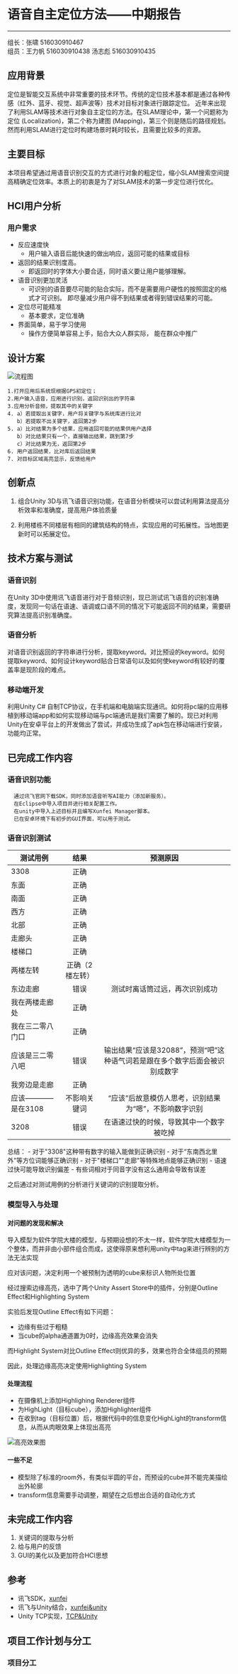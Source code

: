 # 语音自主定位方法——中期报告
----
组长：张啸 516030910467   
组员：王力帆 516030910438    汤志彪 516030910435


## 应用背景
   
  定位是智能交互系统中非常重要的技术环节。传统的定位技术基本都是通过各种传感（红外、蓝牙、视觉、超声波等）技术对目标对象进行跟踪定位。
近年来出现了利用SLAM等技术进行对象自主定位的方法。在SLAM理论中，第一个问题称为定位 (Localization)，第二个称为建图 (Mapping)，第三个则是随后的路径规划。然而利用SLAM进行定位时构建场景时耗时较长，且需要比较多的资源。

## 主要目标

  本项目希望通过用语音识别交互的方式进行对象的粗定位，缩小SLAM搜索空间提高精确定位效率。本质上的初衷是为了对SLAM技术的第一步定位进行优化。


## HCI用户分析

### 用户需求
   - 反应速度快
      * 用户输入语音后能快速的做出响应，返回可能的结果或目标
   - 返回的结果识别度高。
      * 即返回时的字体大小要合适，同时语义要让用户能够理解。
   - 语音识别更加灵活
      * 可识别的语音要尽可能的贴合实际，而不是需要用户硬性的按照固定的格式才可识别。
        即尽量减少用户得不到结果或者得到错误结果的可能。
   - 定位尽可能精准
      * 基本要求，定位准确
   - 界面简单，易于学习使用
      * 操作方便简单容易上手，贴合大众人群实际， 能在群众中推广
   

## 设计方案
![流程图](https://github.com/survivorice/HCI-project/blob/master/The%20flow%20chart.png)

    1.打开应用后系统现根据GPS初定位；
    2.用户输入语音，应用进行识别，返回识别出的字符串
    3.应用分析音频，提取其中的关键字
    4. a）若提取出关键字，用户将关键字与系统库进行比对
       b）若提取不出关键字，返回第2步
    5. a）比对结果为多个结果，应用返回可能的结果供用户选择
       b）对比结果只有一个，直接输出结果，跳到第7步
       c）对比结果为无，返回第2步
    6. 用户返回结果，比对库后返回结果
    7. 对目标区域高亮显示，反馈给用户

## 创新点
        
1. 组合Unity 3D与讯飞语音识别功能，在语音分析模块可以尝试利用算法提高分析效率和准确度，提高用户体验质量

2. 利用楼栋不同楼层有相同的建筑结构的特点，实现应用的可拓展性。当地图更新时可以拓展定位。


## 技术方案与测试

### 语音识别

在Unity 3D中使用讯飞语音进行对于音频识别，现已测试讯飞语音的识别准确度，发现同一句话在语速、语调或口语不同的情况下可能返回不同的结果，需要研究算法提高识别准确度。

### 语音分析
   
对语音识别返回的字符串进行分析，提取keyword。对比预设的keyword。如何提取keyword、如何设计keyword贴合日常语句以及如何使keyword有较好的覆盖率是现阶段的难点。

### 移动端开发

利用Unity C# 自制TCP协议，在手机端和电脑端实现通讯。如何将pc端的应用移植到移动端app和如何实现移动端与pc端通讯是我们需要了解的。现已对利用Unity在安卓平台上的开发做出了尝试，并成功生成了apk包在移动端进行安装，功能均正常。

## 已完成工作内容
   ### 语音识别功能
      通过讯飞官网下载SDK，同时添加语音听写AI能力（添加新服务）。
      在Eclipse中导入项目并进行相关配置工作。
      在unity中导入上述目标并且编写Xunfei Manager脚本。
      已在安卓环境下有初步的GUI界面，可以用于测试。
      
   ### 语音识别测试
   测试用例|结果|预测原因
   --|:--:|:--:
   3308|正确| 
   东面|正确| 
   南面|正确|
   西方|正确|
   北部|正确|
   走廊头|正确|
   楼梯口|正确|
   两楼左转|正确（2楼左转）|
   东边走廊|错误|测试时离话筒过远，再次识别成功
   我在两楼走廊处|正确|
   我在三二零八门口|正确|
   应该是三二零八吧|错误|输出结果“应该是32088”，预测“吧”这种语气词若是跟在多个数字后面会被识别成数字
   我旁边是走廊|正确|
   应该————是在3108|不影响关键词|“应该”后故意模仿人思考，识别结果为“嗯”，不影响数字识别
   3208|错误|在语速过快的时候，导致其中一个数字被吃掉
   
         
   总结：
      - 对于"3308"这种带有数字的输入能做到正确识别
      - 对于“东南西北里外”等方位词能够正确识别
      - 对于"楼梯口""走廊"等特殊地点能够正确识别
      - 语速过快可能导致识别偏差
      - 有些词相对于同音字没有这么通用会导致有误差
      
   之后通过对测试用例的分析进行关键词的识别提取分析。
      
     
   ### 模型导入与处理
   
   #### 对问题的发现和解决
   导入模型为软件学院大楼的模型，与预期设想的不太一样，软件学院大楼模型为一个整体，而并非由小部件组合而成，这使得原来想利用unity中tag来进行辨别的方法无法实现
   
   
   应对该问题，决定利用一个被预制为透明的cube来标识人物所处位置
   
   
   经过搜索边缘高亮，选中了两个Unity Assert Store中的插件，分别是Outline Effect和Highlighting System
   
   
   实验后发现Outline Effect有如下问题：
   - 边缘有些过于粗糙
   - 当cube的alpha通道置为0时，边缘高亮效果会消失
   
   
   而Highlight System对比Outline Effect则优异的多，效果也符合全体组员的预期
   
   
   因此，处理边缘高亮决定使用Highlighting System
       
   #### 处理流程
   - 在摄像机上添加Highlighing Renderer组件
   - 为HighLight（目标cube），添加Highlighter组件
   - 在收到tag（目标位置）后，根据代码中的信息变化HighLight的transform信息，从而从肉眼效果上体现出高亮
      
  ![高亮效果图](https://github.com/survivorice/HCI-project/blob/master/picture/highlightSystemdemo.jpg)
  
  #### 一些不足
  - 模型除了标准的room外，有类似半圆的平台，而预设的cube并不能完美描绘出外轮廓
  - transform信息需要手动调整，期望在之后想出合适的自动化方式
 
 ## 未完成工作内容
   1. 关键词的提取与分析
   2. 给与用户的反馈
   3. GUI的美化以及更加符合HCI思想
## 参考
- 讯飞SDK，[xunfei](https://www.xfyun.cn/)
- 讯飞与Unity结合，[xunfei&unity](https://blog.csdn.net/qq_15267341/article/details/52074225?tdsourcetag=s_pctim_aiomsg)
- Unity TCP实现，[TCP&Unity](https://blog.csdn.net/qq992817263/article/details/50164931/)

## 项目工作计划与分工

### 项目分工
     



